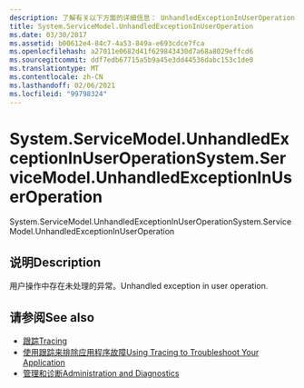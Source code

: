 ```yaml
---
description: 了解有关以下方面的详细信息： UnhandledExceptionInUserOperation
title: System.ServiceModel.UnhandledExceptionInUserOperation
ms.date: 03/30/2017
ms.assetid: b00612e4-84c7-4a53-849a-e693cdce7fca
ms.openlocfilehash: a27011e0682d41f629843430d7a68a8029effcd6
ms.sourcegitcommit: ddf7edb67715a5b9a45e3dd44536dabc153c1de0
ms.translationtype: MT
ms.contentlocale: zh-CN
ms.lasthandoff: 02/06/2021
ms.locfileid: "99798324"
---
```

# <a name="systemservicemodelunhandledexceptioninuseroperation"></a><span data-ttu-id="f236a-103">System.ServiceModel.UnhandledExceptionInUserOperation</span><span class="sxs-lookup"><span data-stu-id="f236a-103">System.ServiceModel.UnhandledExceptionInUserOperation</span></span>

<span data-ttu-id="f236a-104">System.ServiceModel.UnhandledExceptionInUserOperation</span><span class="sxs-lookup"><span data-stu-id="f236a-104">System.ServiceModel.UnhandledExceptionInUserOperation</span></span>  
  
## <a name="description"></a><span data-ttu-id="f236a-105">说明</span><span class="sxs-lookup"><span data-stu-id="f236a-105">Description</span></span>  

 <span data-ttu-id="f236a-106">用户操作中存在未处理的异常。</span><span class="sxs-lookup"><span data-stu-id="f236a-106">Unhandled exception in user operation.</span></span>  
  
## <a name="see-also"></a><span data-ttu-id="f236a-107">请参阅</span><span class="sxs-lookup"><span data-stu-id="f236a-107">See also</span></span>

- [<span data-ttu-id="f236a-108">跟踪</span><span class="sxs-lookup"><span data-stu-id="f236a-108">Tracing</span></span>](index.md)
- [<span data-ttu-id="f236a-109">使用跟踪来排除应用程序故障</span><span class="sxs-lookup"><span data-stu-id="f236a-109">Using Tracing to Troubleshoot Your Application</span></span>](using-tracing-to-troubleshoot-your-application.md)
- [<span data-ttu-id="f236a-110">管理和诊断</span><span class="sxs-lookup"><span data-stu-id="f236a-110">Administration and Diagnostics</span></span>](../index.md)
